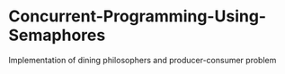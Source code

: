 # Concurrent-Programming-Using-Semaphores
Implementation of dining philosophers and producer-consumer problem
